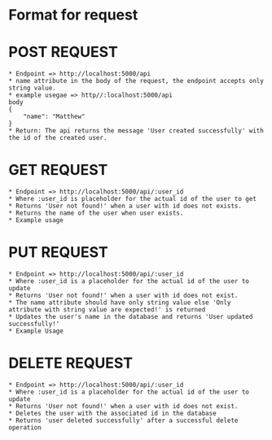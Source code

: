 # Format for request

# POST REQUEST
    * Endpoint => http://localhost:5000/api
    * name attribute in the body of the request, the endpoint accepts only string value.
    * example usegae => http//:localhost:5000/api
    body
    {
        "name": "Matthew"
    }
    * Return: The api returns the message 'User created successfully' with the id of the created user.


# GET REQUEST
    * Endpoint => http://localhost:5000/api/:user_id
    * Where :user_id is placeholder for the actual id of the user to get
    * Returns 'User not found!' when a user with id does not exists.
    * Returns the name of the user when user exists.
    * Example usage


# PUT REQUEST
    * Endpoint => http://localhost:5000/api/:user_id
    * Where :user_id is a placeholder for the actual id of the user to update
    * Returns 'User not found!' when a user with id does not exist.
    * The name attribute should have only string value else 'Only attribute with string value are expected!' is returned
    * Updates the user's name in the database and returns 'User updated successfully!'
    * Example Usage


# DELETE REQUEST
    * Endpoint => http://localhost:5000/api/:user_id
    * Where :user_id is a placeholder for the actual id of the user to update
    * Returns 'User not found!' when a user with id does not exist.
    * Deletes the user with the associated id in the database
    * Returns 'user deleted successfully' after a successful delete operation

